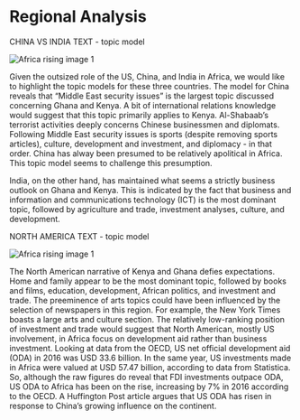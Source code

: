 # Regional Analysis

CHINA VS INDIA TEXT - topic model

![Africa rising image 1](/africa-rising/assets/images/Pic10.png)

Given the outsized role of the US, China, and India in Africa, we would like to highlight the topic models for these three countries. The model for China reveals that “Middle East security issues” is the largest topic discussed concerning Ghana and Kenya. A bit of international relations knowledge would suggest that this topic primarily applies to Kenya. Al-Shabaab’s terrorist activities deeply concerns Chinese businessmen and diplomats. Following Middle East security issues is sports (despite removing sports articles), culture, development and investment, and diplomacy - in that order. China has alway been presumed to be relatively apolitical in Africa. This topic model seems to challenge this presumption. 

India, on the other hand, has maintained what seems a strictly business outlook on Ghana and Kenya. This is indicated by the fact that business and information and communications technology (ICT) is the most dominant topic, followed by agriculture and trade, investment analyses, culture, and development. 

NORTH AMERICA TEXT - topic model

![Africa rising image 1](/africa-rising/assets/images/Pic11.png)

The North American narrative of Kenya and Ghana defies expectations. Home and family appear to be the most dominant topic, followed by books and films, education, development, African politics, and investment and trade. The preeminence of arts topics could have been influenced by the selection of newspapers in this region. For example, the New York Times boasts a large arts and culture section. The relatively low-ranking position of investment and trade would suggest that North American, mostly US involvement, in Africa focus on development aid rather than business investment. Looking at data from the OECD, US net official development aid (ODA) in 2016 was USD 33.6 billion. In the same year, US investments made in Africa were valued at USD 57.47 billion, according to data from Statistica. So, although the raw figures do reveal that FDI investments outpace ODA, US ODA to Africa has been on the rise, increasing by 7% in 2016 according to the OECD. A Huffington Post article argues that US ODA has risen in response to China’s growing influence on the continent.
